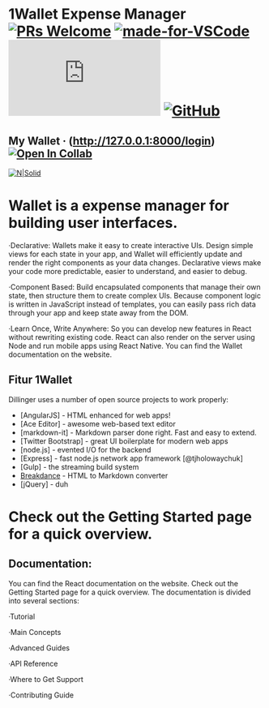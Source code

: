 # 1Wallet Expense Manager   [![PRs Welcome](https://img.shields.io/badge/PRs-welcome-brightgreen.svg?style=flat-square)](http://makeapullrequest.com)    [![made-for-VSCode](https://img.shields.io/badge/Made%20for-VSCode-1f425f.svg)](https://code.visualstudio.com/)    [![GitHub commits](https://badgen.net/github/commits/Naereen/Strapdown.js)](https://GitHub.com/ahmadfahrurrozi24/1Wallet/commit/)     [![GitHub](https://badgen.net/badge/icon/github?icon=github&label)](https://github.com/ahmadfahrurrozi24/1Wallet) 



## My Wallet · (http://127.0.0.1:8000/login)   [![Open In Collab](https://colab.research.google.com/assets/colab-badge.svg)](https://colab.research.google.com/github/Naereen/badges)


[![N|Solid](https://cldup.com/dTxpPi9lDf.thumb.png)](https://nodesource.com/products/nsolid)


# Wallet is a expense manager for building user interfaces.

  ·Declarative: Wallets make it easy to create interactive UIs. Design simple views for each state in your app, and Wallet will efficiently update and render the right   components as your data changes. Declarative views make your code more predictable, easier to understand, and easier to debug.

  ·Component Based: Build encapsulated components that manage their own state, then structure them to create complex UIs. Because component logic is written in JavaScript instead of templates, you can easily pass rich data through your app and keep state away from the DOM.

  ·Learn Once, Write Anywhere: So you can develop new features in React without rewriting existing code. React can also render on the server using Node and run mobile apps using React Native.
You can find the Wallet documentation on the website.

## Fitur 1Wallet

Dillinger uses a number of open source projects to work properly:

- [AngularJS] - HTML enhanced for web apps!
- [Ace Editor] - awesome web-based text editor
- [markdown-it] - Markdown parser done right. Fast and easy to extend.
- [Twitter Bootstrap] - great UI boilerplate for modern web apps
- [node.js] - evented I/O for the backend
- [Express] - fast node.js network app framework [@tjholowaychuk]
- [Gulp] - the streaming build system
- [Breakdance](https://breakdance.github.io/breakdance/) - HTML
to Markdown converter
- [jQuery] - duh

# Check out the Getting Started page for a quick overview.


## Documentation:
You can find the React documentation on the website.
Check out the Getting Started page for a quick overview.
The documentation is divided into several sections:

·Tutorial

·Main Concepts

·Advanced Guides

·API Reference

·Where to Get Support

·Contributing Guide






